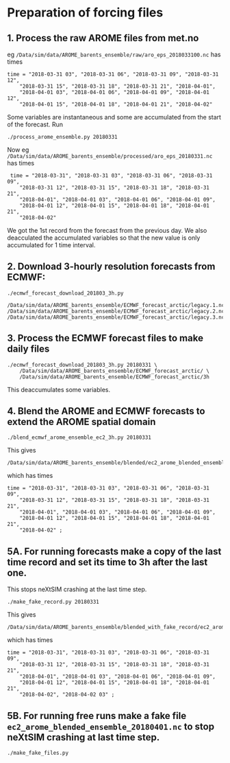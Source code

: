 # Preparation of forcing files
## 1. Process the raw AROME files from met.no
eg `/Data/sim/data/AROME_barents_ensemble/raw/aro_eps_2018033100.nc`
has times
```
time = "2018-03-31 03", "2018-03-31 06", "2018-03-31 09", "2018-03-31 12", 
    "2018-03-31 15", "2018-03-31 18", "2018-03-31 21", "2018-04-01", 
    "2018-04-01 03", "2018-04-01 06", "2018-04-01 09", "2018-04-01 12", 
    "2018-04-01 15", "2018-04-01 18", "2018-04-01 21", "2018-04-02"
```
Some variables are instantaneous and some are accumulated from the start of the forecast.
Run
```
./process_arome_ensemble.py 20180331
```
Now
eg `/Data/sim/data/AROME_barents_ensemble/processed/aro_eps_20180331.nc`
has times
```
 time = "2018-03-31", "2018-03-31 03", "2018-03-31 06", "2018-03-31 09", 
    "2018-03-31 12", "2018-03-31 15", "2018-03-31 18", "2018-03-31 21", 
    "2018-04-01", "2018-04-01 03", "2018-04-01 06", "2018-04-01 09", 
    "2018-04-01 12", "2018-04-01 15", "2018-04-01 18", "2018-04-01 21", 
    "2018-04-02"
```
We got the 1st record from the forecast from the previous day.
We also deacculated the accumulated variables so that the new value is only accumulated for 1 time interval.

## 2. Download 3-hourly resolution forecasts from ECMWF:
```
./ecmwf_forecast_download_201803_3h.py
```
```
/Data/sim/data/AROME_barents_ensemble/ECMWF_forecast_arctic/legacy.1.nc
/Data/sim/data/AROME_barents_ensemble/ECMWF_forecast_arctic/legacy.2.nc
/Data/sim/data/AROME_barents_ensemble/ECMWF_forecast_arctic/legacy.3.nc
```

## 3. Process the ECMWF forecast files to make daily files
```
./ecmwf_forecast_download_201803_3h.py 20180331 \
    /Data/sim/data/AROME_barents_ensemble/ECMWF_forecast_arctic/ \
    /Data/sim/data/AROME_barents_ensemble/ECMWF_forecast_arctic/3h
```
This deaccumulates some variables.

## 4. Blend the AROME and ECMWF forecasts to extend the AROME spatial domain
```
./blend_ecmwf_arome_ensemble_ec2_3h.py 20180331
```
This gives
```
/Data/sim/data/AROME_barents_ensemble/blended/ec2_arome_blended_ensemble_20180331.nc
```
which has times
```
time = "2018-03-31", "2018-03-31 03", "2018-03-31 06", "2018-03-31 09", 
    "2018-03-31 12", "2018-03-31 15", "2018-03-31 18", "2018-03-31 21", 
    "2018-04-01", "2018-04-01 03", "2018-04-01 06", "2018-04-01 09", 
    "2018-04-01 12", "2018-04-01 15", "2018-04-01 18", "2018-04-01 21", 
    "2018-04-02" ;
```

## 5A. For running forecasts make a copy of the last time record and set its time to 3h after the last one.
This stops neXtSIM crashing at the last time step.
```
./make_fake_record.py 20180331
```
This gives
```
/Data/sim/data/AROME_barents_ensemble/blended_with_fake_record/ec2_arome_blended_ensemble_20180331.nc
```
which has times
```
time = "2018-03-31", "2018-03-31 03", "2018-03-31 06", "2018-03-31 09", 
    "2018-03-31 12", "2018-03-31 15", "2018-03-31 18", "2018-03-31 21", 
    "2018-04-01", "2018-04-01 03", "2018-04-01 06", "2018-04-01 09", 
    "2018-04-01 12", "2018-04-01 15", "2018-04-01 18", "2018-04-01 21", 
    "2018-04-02", "2018-04-02 03" ;
```

## 5B. For running free runs make a fake file ```ec2_arome_blended_ensemble_20180401.nc``` to stop neXtSIM crashing at last time step.
```
./make_fake_files.py
```
